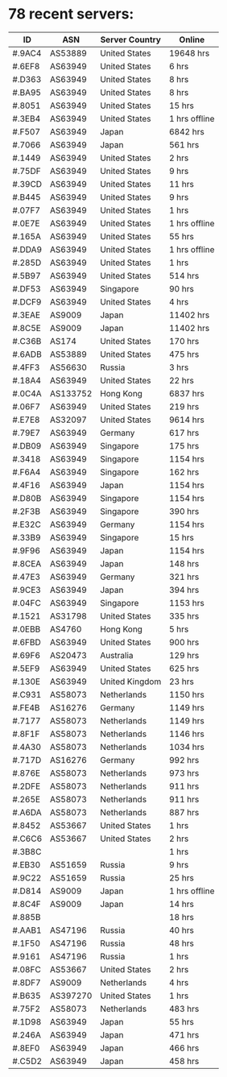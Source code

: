 # 78 recent servers:

| ID | ASN | Server Country | Online |
| ------ | ------ | ------ | ------ |
| #.9AC4 | AS53889 | United States | 19648 hrs |
| #.6EF8 | AS63949 | United States | 6 hrs |
| #.D363 | AS63949 | United States | 8 hrs |
| #.BA95 | AS63949 | United States | 8 hrs |
| #.8051 | AS63949 | United States | 15 hrs |
| #.3EB4 | AS63949 | United States | 1 hrs offline |
| #.F507 | AS63949 | Japan | 6842 hrs |
| #.7066 | AS63949 | Japan | 561 hrs |
| #.1449 | AS63949 | United States | 2 hrs |
| #.75DF | AS63949 | United States | 9 hrs |
| #.39CD | AS63949 | United States | 11 hrs |
| #.B445 | AS63949 | United States | 9 hrs |
| #.07F7 | AS63949 | United States | 1 hrs |
| #.0E7E | AS63949 | United States | 1 hrs offline |
| #.165A | AS63949 | United States | 55 hrs |
| #.DDA9 | AS63949 | United States | 1 hrs offline |
| #.285D | AS63949 | United States | 1 hrs |
| #.5B97 | AS63949 | United States | 514 hrs |
| #.DF53 | AS63949 | Singapore | 90 hrs |
| #.DCF9 | AS63949 | United States | 4 hrs |
| #.3EAE | AS9009 | Japan | 11402 hrs |
| #.8C5E | AS9009 | Japan | 11402 hrs |
| #.C36B | AS174 | United States | 170 hrs |
| #.6ADB | AS53889 | United States | 475 hrs |
| #.4FF3 | AS56630 | Russia | 3 hrs |
| #.18A4 | AS63949 | United States | 22 hrs |
| #.0C4A | AS133752 | Hong Kong | 6837 hrs |
| #.06F7 | AS63949 | United States | 219 hrs |
| #.E7E8 | AS32097 | United States | 9614 hrs |
| #.79E7 | AS63949 | Germany | 617 hrs |
| #.DB09 | AS63949 | Singapore | 175 hrs |
| #.3418 | AS63949 | Singapore | 1154 hrs |
| #.F6A4 | AS63949 | Singapore | 162 hrs |
| #.4F16 | AS63949 | Japan | 1154 hrs |
| #.D80B | AS63949 | Singapore | 1154 hrs |
| #.2F3B | AS63949 | Singapore | 390 hrs |
| #.E32C | AS63949 | Germany | 1154 hrs |
| #.33B9 | AS63949 | Singapore | 15 hrs |
| #.9F96 | AS63949 | Japan | 1154 hrs |
| #.8CEA | AS63949 | Japan | 148 hrs |
| #.47E3 | AS63949 | Germany | 321 hrs |
| #.9CE3 | AS63949 | Japan | 394 hrs |
| #.04FC | AS63949 | Singapore | 1153 hrs |
| #.1521 | AS31798 | United States | 335 hrs |
| #.0EBB | AS4760 | Hong Kong | 5 hrs |
| #.6FBD | AS63949 | United States | 900 hrs |
| #.69F6 | AS20473 | Australia | 129 hrs |
| #.5EF9 | AS63949 | United States | 625 hrs |
| #.130E | AS63949 | United Kingdom | 23 hrs |
| #.C931 | AS58073 | Netherlands | 1150 hrs |
| #.FE4B | AS16276 | Germany | 1149 hrs |
| #.7177 | AS58073 | Netherlands | 1149 hrs |
| #.8F1F | AS58073 | Netherlands | 1146 hrs |
| #.4A30 | AS58073 | Netherlands | 1034 hrs |
| #.717D | AS16276 | Germany | 992 hrs |
| #.876E | AS58073 | Netherlands | 973 hrs |
| #.2DFE | AS58073 | Netherlands | 911 hrs |
| #.265E | AS58073 | Netherlands | 911 hrs |
| #.A6DA | AS58073 | Netherlands | 887 hrs |
| #.8452 | AS53667 | United States | 1 hrs |
| #.C6C6 | AS53667 | United States | 2 hrs |
| #.3B8C |  |  | 1 hrs |
| #.EB30 | AS51659 | Russia | 9 hrs |
| #.9C22 | AS51659 | Russia | 25 hrs |
| #.D814 | AS9009 | Japan | 1 hrs offline |
| #.8C4F | AS9009 | Japan | 14 hrs |
| #.885B |  |  | 18 hrs |
| #.AAB1 | AS47196 | Russia | 40 hrs |
| #.1F50 | AS47196 | Russia | 48 hrs |
| #.9161 | AS47196 | Russia | 1 hrs |
| #.08FC | AS53667 | United States | 2 hrs |
| #.8DF7 | AS9009 | Netherlands | 4 hrs |
| #.B635 | AS397270 | United States | 1 hrs |
| #.75F2 | AS58073 | Netherlands | 483 hrs |
| #.1D98 | AS63949 | Japan | 55 hrs |
| #.246A | AS63949 | Japan | 471 hrs |
| #.8EF0 | AS63949 | Japan | 466 hrs |
| #.C5D2 | AS63949 | Japan | 458 hrs |

